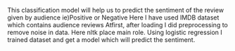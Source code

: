 This classification model will help us to predict the sentiment of the review given by audience ie)Positive or Negative
Here I have used IMDB dataset which contains audience reviews
Atfirst, after loading I did preprocessing to remove noise in data. Here nltk place main role.
Using logistic regression I trained dataset and get a model which will predict the sentiment.
